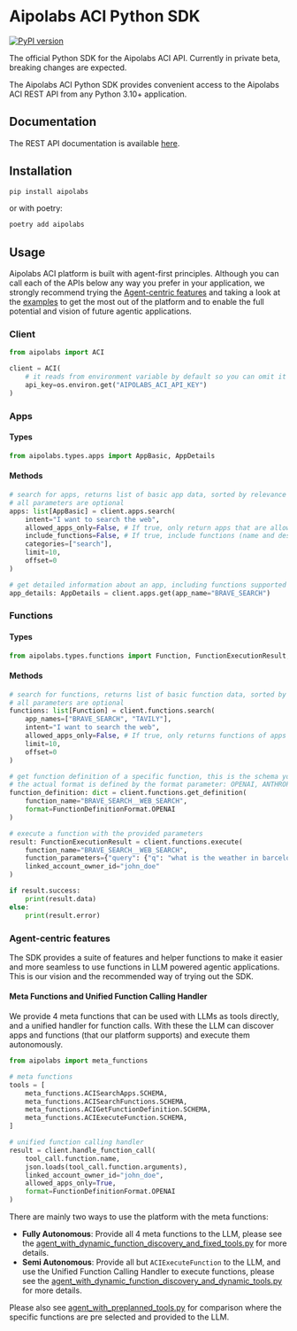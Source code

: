 # Aipolabs ACI Python SDK

[![PyPI version](https://img.shields.io/pypi/v/aipolabs.svg)](https://pypi.org/project/aipolabs/)

The official Python SDK for the Aipolabs ACI API.
Currently in private beta, breaking changes are expected.

The Aipolabs ACI Python SDK provides convenient access to the Aipolabs ACI REST API from any Python 3.10+
application.

## Documentation
The REST API documentation is available [here](https://docs.aci.dev/api-reference).

## Installation
```bash
pip install aipolabs
```

or with poetry:
```bash
poetry add aipolabs
```

## Usage
Aipolabs ACI platform is built with agent-first principles. Although you can call each of the APIs below any way you prefer in your application, we strongly recommend trying the [Agent-centric features](#agent-centric-features) and taking a look at the [examples](./examples/README.md) to get the most out of the platform and to enable the full potential and vision of future agentic applications.

### Client
```python
from aipolabs import ACI

client = ACI(
    # it reads from environment variable by default so you can omit it if you set it in your environment
    api_key=os.environ.get("AIPOLABS_ACI_API_KEY")
)
```

### Apps
#### Types
```python
from aipolabs.types.apps import AppBasic, AppDetails
```

#### Methods
```python
# search for apps, returns list of basic app data, sorted by relevance to the intent
# all parameters are optional
apps: list[AppBasic] = client.apps.search(
    intent="I want to search the web",
    allowed_apps_only=False, # If true, only return apps that are allowed by the agent/accessor, identified by the api key.
    include_functions=False, # If true, include functions (name and description) in the search results.
    categories=["search"],
    limit=10,
    offset=0
)
```

```python
# get detailed information about an app, including functions supported by the app
app_details: AppDetails = client.apps.get(app_name="BRAVE_SEARCH")
```

### Functions
#### Types
```python
from aipolabs.types.functions import Function, FunctionExecutionResult, FunctionDefinitionFormat
```

#### Methods
```python
# search for functions, returns list of basic function data, sorted by relevance to the intent
# all parameters are optional
functions: list[Function] = client.functions.search(
    app_names=["BRAVE_SEARCH", "TAVILY"],
    intent="I want to search the web",
    allowed_apps_only=False, # If true, only returns functions of apps that are allowed by the agent/accessor, identified by the api key.
    limit=10,
    offset=0
)
```

```python
# get function definition of a specific function, this is the schema you can feed into LLM
# the actual format is defined by the format parameter: OPENAI, ANTHROPIC, BASIC (name and description only)
function_definition: dict = client.functions.get_definition(
    function_name="BRAVE_SEARCH__WEB_SEARCH",
    format=FunctionDefinitionFormat.OPENAI
)
```

```python
# execute a function with the provided parameters
result: FunctionExecutionResult = client.functions.execute(
    function_name="BRAVE_SEARCH__WEB_SEARCH",
    function_parameters={"query": {"q": "what is the weather in barcelona"}},
    linked_account_owner_id="john_doe"
)

if result.success:
    print(result.data)
else:
    print(result.error)
```

### Agent-centric features
The SDK provides a suite of features and helper functions to make it easier and more seamless to use functions in LLM powered agentic applications.
This is our vision and the recommended way of trying out the SDK.

#### Meta Functions and Unified Function Calling Handler
We provide 4 meta functions that can be used with LLMs as tools directly, and a unified handler for function calls. With these the LLM can discover apps and functions (that our platform supports) and execute them autonomously.

```python
from aipolabs import meta_functions

# meta functions
tools = [
    meta_functions.ACISearchApps.SCHEMA,
    meta_functions.ACISearchFunctions.SCHEMA,
    meta_functions.ACIGetFunctionDefinition.SCHEMA,
    meta_functions.ACIExecuteFunction.SCHEMA,
]
```

```python
# unified function calling handler
result = client.handle_function_call(
    tool_call.function.name,
    json.loads(tool_call.function.arguments),
    linked_account_owner_id="john_doe",
    allowed_apps_only=True,
    format=FunctionDefinitionFormat.OPENAI
)
```

There are mainly two ways to use the platform with the meta functions:

- **Fully Autonomous**: Provide all 4 meta functions to the LLM, please see the [agent_with_dynamic_function_discovery_and_fixed_tools.py](./examples/agent_with_dynamic_function_discovery_and_fixed_tools.py) for more details.
- **Semi Autonomous**: Provide all but `ACIExecuteFunction` to the LLM, and use the Unified Function Calling Handler to execute functions, please see the [agent_with_dynamic_function_discovery_and_dynamic_tools.py](./examples/agent_with_dynamic_function_discovery_and_dynamic_tools.py) for more details.

Please also see [agent_with_preplanned_tools.py](./examples/agent_with_pre_planned_tools.py) for comparison where the specific functions are pre selected and provided to the LLM.

